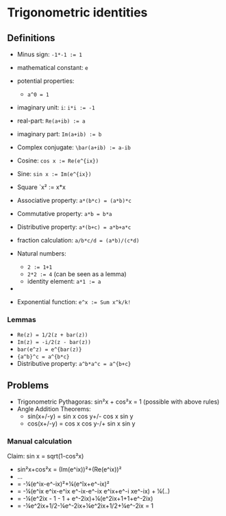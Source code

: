 # Trigonometric identities

## Definitions

* Minus sign: `-1*-1 := 1`
* mathematical constant: `e`
* potential properties: 
  * `a^0 = 1`
* imaginary unit: `i`: `i*i := -1`
* real-part: `Re(a+ib) := a`
* imaginary part: `Im(a+ib) := b`
* Complex conjugate: `\bar(a+ib) := a-ib`
* Cosine: `cos x := Re(e^{ix})`
* Sine: `sin x := Im(e^{ix})`
* Square `x² := x*x
* Associative property: `a*(b*c) = (a*b)*c`
* Commutative property: `a*b = b*a`
* Distributive property: `a*(b+c) = a*b+a*c`
* fraction calculation: `a/b*c/d = (a*b)/(c*d)`
* Natural numbers: 
  * `2 := 1+1`
  * `2*2 := 4` (can be seen as a lemma)
  * identity element: `a*1 := a`
* 

* Exponential function: `e^x := Sum x^k/k!`


### Lemmas

* `Re(z) = 1/2(z + bar(z))`
* `Im(z) = -i/2(z - bar(z))`
* `bar(e^z) = e^{bar(z)}`
* `{a^b}^c = a^{b*c}`
* Distributive property: `a^b*a^c = a^{b+c}`

## Problems

* Trigonometric Pythagoras: sin²x + cos²x = 1 (possible with above rules)
* Angle Addition Theorems: 
  * sin(x+/-y) = sin x cos y+/- cos x sin y
  * cos(x+/-y) = cos x cos y-/+ sin x sin y
 
### Manual calculation

Claim: sin x = sqrt(1-cos²x)

* sin²x+cos²x = (Im(e^ix))²+(Re(e^ix))²
* ...
* = -¼(e^ix-e^-ix)²+¼(e^îx+e^-ix)²
* = -¼(e^ix e^ix-e^ix e^-ix-e^-ix e^ix+e^-i xe^-ix) + ¼(..)
* = -¼(e^2ix - 1 - 1 + e^-2ix)+¼(e^2ix+1+1+e^-2ix)
* = -¼e^2ix+1/2-¼e^-2ix+¼e^2ix+1/2+¼e^-2ix = 1
